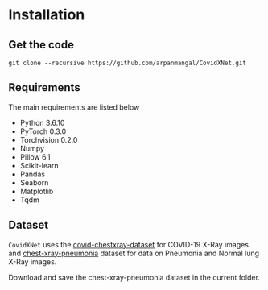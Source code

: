 # Installation

## Get the code
```
git clone --recursive https://github.com/arpanmangal/CovidXNet.git
```

## Requirements
The main requirements are listed below

- Python 3.6.10
- PyTorch 0.3.0
- Torchvision 0.2.0
- Numpy
- Pillow 6.1
- Scikit-learn
- Pandas
- Seaborn
- Matplotlib
- Tqdm

## Dataset
`CovidXNet` uses the [covid-chestxray-dataset](https://github.com/ieee8023/covid-chestxray-dataset) for COVID-19 X-Ray images and [chest-xray-pneumonia](https://www.kaggle.com/paultimothymooney/chest-xray-pneumonia) dataset for data on Pneumonia and Normal lung X-Ray images. 

Download and save the chest-xray-pneumonia dataset in the current folder.
